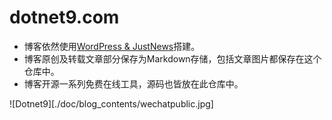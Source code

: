 # dotnet9.com

- 博客依然使用[WordPress & JustNews](https://www.wpcom.cn/?ref=4807)搭建。
- 博客原创及转载文章部分保存为Markdown存储，包括文章图片都保存在这个仓库中。
- 博客开源一系列免费在线工具，源码也皆放在此仓库中。

![Dotnet9][./doc/blog_contents/wechatpublic.jpg]